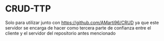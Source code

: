 # CRUD-TTP

Solo para utilizar junto con https://github.com/AMarti96/CRUD ya que este servidor se encarga de hacer como tercera parte de confianza entre el cliente y el servidor del repositorio antes mencionado 
